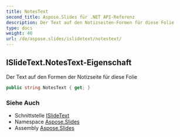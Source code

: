 ```yaml
---
title: NotesText
second_title: Aspose.Slides für .NET API-Referenz
description: Der Text auf den Notizseiten-Formen für diese Folie
type: docs
weight: 40
url: /de/aspose.slides/islidetext/notestext/
---
```


## ISlideText.NotesText-Eigenschaft

Der Text auf den Formen der Notizseite für diese Folie

```csharp
public string NotesText { get; }
```

### Siehe Auch

* Schnittstelle [ISlideText](../../islidetext)
* Namespace [Aspose.Slides](../../islidetext)
* Assembly [Aspose.Slides](../../../)

<!-- DO NOT EDIT: generiert von xmldocmd für Aspose.Slides.dll -->
